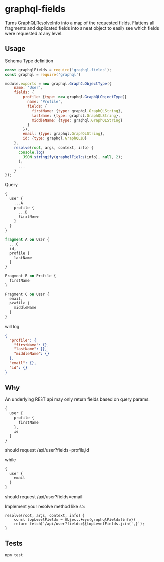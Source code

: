 # graphql-fields
Turns GraphQLResolveInfo into a map of the requested fields. Flattens all fragments and duplicated fields into a neat object to easily see which fields were requested at any level.

## Usage

Schema Type definition
```javascript
const graphqlFields = require('graphql-fields');
const graphql = require('graphql')

module.exports = new graphql.GraphQLObjectType({
    name: 'User',
    fields: {
        profile: {type: new graphql.GraphQLObjectType({
          name: 'Profile',
          fields: {
            firstName: {type: graphql.GraphQLString},
            lastName: {type: graphql.GraphQLString},
            middleName: {type: graphql.GraphQLString}
          }
        }),
        email: {type: graphql.GraphQLString},
        id: {type: graphql.GraphQLID}
    },
    resolve(root, args, context, info) {
      console.log(
        JSON.stringify(graphqlFields(info), null, 2);
      );
      ...
    }
});
```

Query
```graphql
{
  user {
    ...A
    profile {
      ...B
      firstName
    }
  }
}

fragment A on User {
  ...C
  id,
  profile {
    lastName
  }
}

Fragment B on Profile {
  firstName
}

Fragment C on User {
  email,
  profile {
    middleName
  }
}
```

will log
```json
{
  "profile": {
    "firstName": {},
    "lastName": {},
    "middleName": {}
  },
  "email": {},
  "id": {}
}

```

## Why
An underlying REST api may only return fields based on query params.
```graphql
{
  user {
    profile {
      firstName
    },
    id
  }
}
```
should request /api/user?fields=profile,id

while
```graphql
{
  user {
    email
  }
}
```
should request /api/user?fields=email

Implement your resolve method like so:

```
resolve(root, args, context, info) {
    const topLevelFields = Object.keys(graphqlFields(info})
    return fetch(`/api/user?fields=${topLevelFields.join(',}`);
}
```

## Tests
```
npm test
```
